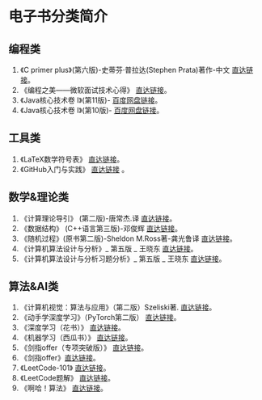 # 电子书分类简介

## 编程类

1. 《C primer plus》(第六版)-史蒂芬·普拉达(Stephen Prata)著作-中文   [直达链接](https://github.com/LiangshouX/Ebooks-and-Sources/blob/main/Ebooks/编程类/C_PrimerPlus_第6版_中文版_美-史蒂芬·普拉达-StephenPrata[著]-姜佑[译].pdf)。
2.  《编程之美——微软面试技术心得》 [直达链接](https://github.com/LiangshouX/Ebooks-and-Sources/blob/main/Ebooks/编程类/编程之美_编程之美小组.pdf)。
3.  《Java核心技术卷 I》(第11版)-  [百度网盘链接](https://pan.baidu.com/s/1UFYU_LmvSb_G1Ik5j-X9EA?pwd=1111 )。
4. 《Java核心技术卷 I》(第10版)-  [百度网盘链接](https://pan.baidu.com/s/1X5WCtlJMB1kVX_LvS1nEAg?pwd=1111 )。



## 工具类

1. 《LaTeX数学符号表》  [直达链接](https://github.com/LiangshouX/Ebooks-and-Sources/blob/main/Ebooks/工具类/LATEX数学符号表.pdf)。
1. 《GitHub入门与实践》 [直达链接](https://github.com/LiangshouX/Ebooks-and-Sources/blob/main/Ebooks/工具类/GitHub入门与实践.pdf) 。





## 数学&理论类

1. 《计算理论导引》 (第二版)-唐常杰.译  [直达链接](https://github.com/LiangshouX/Ebooks-and-Sources/blob/main/Ebooks/数学%26理论类/[计算理论导引（第2版）唐常杰.译.扫描版.pdf)。
2. 《数据结构》 (C++语言第三版)-邓俊辉  [直达链接](https://github.com/LiangshouX/Ebooks-and-Sources/blob/main/Ebooks/数学%26理论类/数据结构-Cpp语言-第三版-邓俊辉.pdf)。
3. 《随机过程》(原书第二版)-Sheldon M.Ross著-龚光鲁译 [直达链接](https://github.com/LiangshouX/Ebooks-and-Sources/blob/main/Ebooks/数学%26理论类/随机过程扫描书.pdf)。
3. 《计算机算法设计与分析》_ 第五版 _ 王晓东  [直达链接](https://github.com/LiangshouX/Ebooks-and-Sources/blob/main/Ebooks/数学%26理论类/计算机算法设计与分析_第5版_王晓东.pdf)。
3. 《计算机算法设计与分析习题分析》_ 第五版 _ 王晓东  [直达链接](https://github.com/LiangshouX/Ebooks-and-Sources/blob/main/Ebooks/数学%26理论类/计算机算法设计与分析习题解答_第5版_王晓东.pdf)。





## 算法&AI类

1. 《计算机视觉：算法与应用》（第二版）Szeliski著.  [直达链接](https://github.com/LiangshouX/Ebooks-and-Sources/tree/main/Ebooks/算法%26AI类)。
2. 《动手学深度学习》（PyTorch第二版）  [直达链接](https://github.com/LiangshouX/Ebooks-and-Sources/tree/main/Ebooks/算法%26AI类)。
3. 《深度学习（花书）》  [直达链接](https://github.com/LiangshouX/Ebooks-and-Sources/tree/main/Ebooks/算法%26AI类)。
4. 《机器学习（西瓜书）》 [直达链接](https://github.com/LiangshouX/Ebooks-and-Sources/blob/main/Ebooks/算法%26AI类/西瓜书.pdf)。
5.  《剑指offer（专项突破版）》   [直达链接](https://github.com/LiangshouX/Ebooks-and-Sources/blob/main/Ebooks/算法%26AI类/剑指Offer_专项突破版：数据结构与算法名企面试题精讲-_何海涛.pdf)。
6. 《剑指offer》[直达链接](https://github.com/LiangshouX/Ebooks-and-Sources/blob/main/Ebooks/算法%26AI类/剑指Offer-名企面试官精讲典型编程题_何海涛.pdf)。
7. 《LeetCode-101》  [直达链接](https://github.com/LiangshouX/Ebooks-and-Sources/blob/main/Ebooks/算法%26AI类/LeetCode101_Cpp.pdf)。
8.  《LeetCode题解》  [直达链接](https://github.com/LiangshouX/Ebooks-and-Sources/blob/main/Ebooks/算法%26AI类/LeetCode刷题题解答案.pdf)。
9. 《啊哈！算法》  [直达链接](https://github.com/LiangshouX/Ebooks-and-Sources/blob/main/Ebooks/算法%26AI类/啊哈！算法.pdf)。

